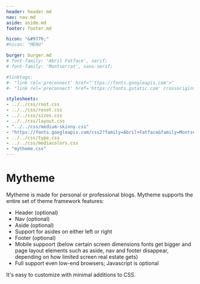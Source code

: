 ```yaml
---
header: header.md
nav: nav.md
aside: aside.md
footer: footer.md

hicon: "&#9776;"
#hicon: "MENU"

burger: burger.md
# font-family: 'Abril Fatface', serif;
# font-family: 'Montserrat', sans-serif;

#linktags:
#- "link rel='preconnect' href="'ttps://fonts.googleapis.com'>"
#- "link rel='preconnect' href='https://fonts.gstatic.com' crossorigin>" 

stylesheets:
- ../../css/root.css
- ../../css/reset.css
- ../../css/sizes.css
- ../../css/layout.css
- "../../css/medium-skinny.css"
- "https://fonts.googleapis.com/css2?family=Abril+Fatface&family=Montserrat:ital@0;1&display=swap" 
- ../../css/type.css
- ../../css/mediacolors.css
- "mytheme.css"
---
```


# Mytheme 

Mytheme is made for personal or professional blogs. Mytheme supports the
entire set of theme framework features:

* Header (optional)
* Nav (optional)
* Aside (optional)
* Support for asides on either left or right
* Footer (optional)
* Mobile suppoort (below certain screen dimensions fonts get bigger
and page layout elements such as aside, nav and footer disappear, 
depending on how limited screen real estate gets)
* Full support even low-end browsers; Javascript is optional


It's easy to customize with minimal additions to CSS.

